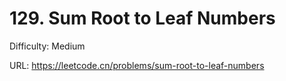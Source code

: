 # 129. Sum Root to Leaf Numbers

Difficulty: Medium

URL: https://leetcode.cn/problems/sum-root-to-leaf-numbers

